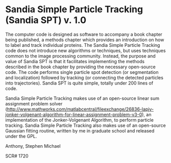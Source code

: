 # Sandia Simple Particle Tracking (Sandia SPT) v. 1.0

The computer code is designed as software to accompany a book chapter being published, a methods chapter which provides an introduction on how to label and track individual proteins. The Sandia Simple Particle Tracking code does not introduce new algorithms or techniques, but uses techniques common to the image processing community. Instead, the purpose and value of Sandia SPT is that it facilitates implementing the methods described in the book chapter by providing the necessary open-source code. The code performs single particle spot detection (or segmentation and localization) followed by tracking (or connecting the detected particles into trajectories). Sandia SPT is quite simple, totally under 200 lines of code. 

Sandia Simple Particle Tracking makes use of an open-source linear sum assignment problem solver (http://www.mathworks.com/matlabcentral/fileexchange/26836-lapjv-jonker-volgenant-algorithm-for-linear-assignment-problem-v3-0), an implementation of the Jonker-Volgenant Algorithm, to perform particle tracking. Sandia Simple Particle Tracking also makes use of an open-source Gaussian fitting routine, written by me in graduate school and released under the GPL.

Anthony, Stephen Michael

SCR# 1720
